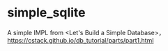 # simple_sqlite
A simple IMPL from &lt;Let's Build a Simple Database>， https://cstack.github.io/db_tutorial/parts/part1.html
